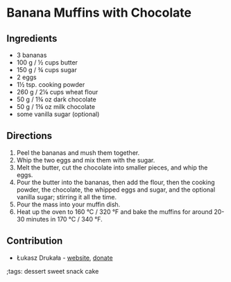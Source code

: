 # Banana Muffins with Chocolate

## Ingredients

- 3 bananas
- 100 g / ½ cups butter
- 150 g / ¾ cups sugar
- 2 eggs
- 1½ tsp. cooking powder
- 260 g / 2⅛ cups wheat flour
- 50 g / 1¾ oz dark chocolate
- 50 g / 1¾ oz milk chocolate
- some vanilla sugar (optional)

## Directions

1. Peel the bananas and mush them together.
2. Whip the two eggs and mix them with the sugar.
3. Melt the butter, cut the chocolate into smaller pieces, and whip the eggs.
4. Pour the butter into the bananas, then add the flour, then the cooking powder, the chocolate, the whipped eggs and sugar, and the optional vanilla sugar; stirring it all the time.
5. Pour the mass into your muffin dish.
6. Heat up the oven to 160 °C / 320 °F and bake the muffins for around 20-30 minutes in 170 °C / 340 °F.


## Contribution

- Łukasz Drukała - [website](https://masflam.com), [donate](https://masflam.com/#donate)

;tags: dessert sweet snack cake

